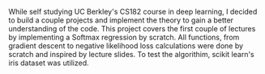 While self studying UC Berkley's CS182 course in deep learning, I decided to build a couple projects and implement the theory to gain a better understanding of the code. This project covers the first couple of lectures by implementing a Softmax regression by scratch. All functions, from gradient descent to negative likelihood loss calculations were done by scratch and inspired by lecture slides. To test the algorithim, scikit learn's iris dataset was utilized.
